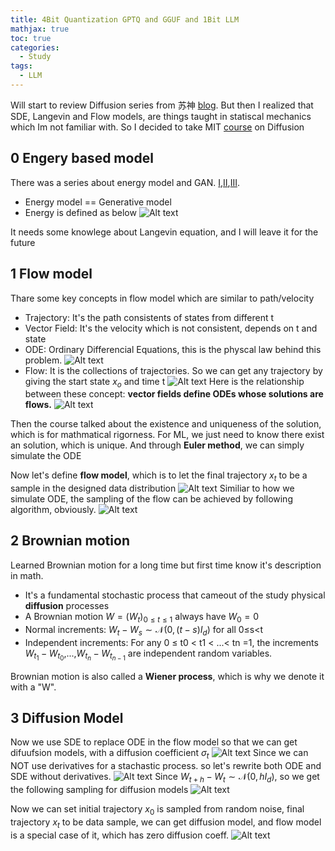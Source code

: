 ```yaml
---
title: 4Bit Quantization GPTQ and GGUF and 1Bit LLM
mathjax: true
toc: true
categories:
  - Study
tags:
  - LLM
---
```


Will start to review Diffusion series from 苏神 [blog](https://kexue.fm/archives/9119). But then I realized that SDE, Langevin and Flow models, are things taught in statiscal mechanics which Im not familiar with. So I decided to take MIT [course](https://diffusion.csail.mit.edu/) on Diffusion  

## 0 Engery based model
There was a series about energy model and GAN. [I](https://kexue.fm/archives/6316),[II](https://kexue.fm/archives/6331),[III](https://kexue.fm/archives/6612).
- Energy model == Generative model
- Energy is defined as below
![Alt text](/code23/assets/images/2025/25-08-21-diffusion_files/energy.png)

It needs some knowlege about Langevin equation, and I will leave it for the future

## 1 Flow model
Thare some key concepts in flow model which are similar to path/velocity 
- Trajectory: It's the path consistents of states from different t
- Vector Field: It's the velocity which is not consistent, depends on t and state
- ODE: Ordinary Differencial Equations, this is the physcal law behind this problem.
![Alt text](/code23/assets/images/2025/25-08-21-diffusion_files/ode.png)
- Flow: It is the collections of trajectories. So we can get any trajectory by giving the start state $x_o$ and time t
![Alt text](/code23/assets/images/2025/25-08-21-diffusion_files/flow.png)
Here is the relationship between these concept: **vector fields define ODEs whose solutions are flows.**
![Alt text](/code23/assets/images/2025/25-08-21-diffusion_files/relationship.png)

Then the course talked about the existence and uniqueness of the solution, which is for mathmatical rigorness. For ML, we just need to know there exist an solution, which is unique.
And through **Euler method**, we can simply simulate the ODE

Now let's define **flow model**, which is to let the final trajectory $x_t$ to be a sample in the designed data distribution
![Alt text](/code23/assets/images/2025/25-08-21-diffusion_files/flowmodel.png)
Similiar to how we simulate ODE, the sampling of the flow can be achieved by following algorithm, obviously.
![Alt text](/code23/assets/images/2025/25-08-21-diffusion_files/sampleflow.png)
## 2 Brownian motion
Learned Brownian motion for a long time but first time know it's description in math. 
-  It's a fundamental stochastic process that cameout of the study physical **diffusion** processes
- A Brownian motion $W = (W_t)_{0≤t≤1}$ always have $W_0=0$
- Normal increments: $W_t−W_s∼\mathcal{N}(0,(t−s)I_d)$ for all 0≤s<t
- Independent increments: For any 0 ≤ t0 < t1 < ...< tn =1, the increments $W_{t_1}−W_{t_0}$,...,$W_{t_n}−W_{t_{n−1}}$ are independent
random variables.

Brownian motion is also called a **Wiener process**, which is why we denote it with a "W".

## 3 Diffusion Model
Now we use SDE to replace ODE in the flow model so that we can get difuufsion models, with a diffusion coefficient $\sigma_t$
![Alt text](/code23/assets/images/2025/25-08-21-diffusion_files/sde.png)
Since we can NOT use derivatives for a stachastic process. so let's rewrite both ODE and SDE without derivatives. 
![Alt text](/code23/assets/images/2025/25-08-21-diffusion_files/noderivatives.png)
Since $W_{t+h}−W_t∼\mathcal{N}(0,hI_d)$, so we get the following sampling for diffusion models 
![Alt text](/code23/assets/images/2025/25-08-21-diffusion_files/samplediffusion.png)

Now we can set initial trajectory $x_0$ is sampled from random noise, final trajectory $x_t$ to be data sample, we can get diffusion model, and flow model is a special case of it, which has zero diffusion coeff.
![Alt text](/code23/assets/images/2025/25-08-21-diffusion_files/summary.png)


